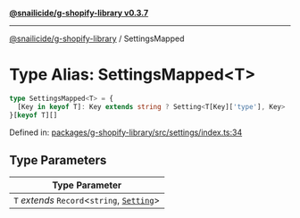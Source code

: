 [**@snailicide/g-shopify-library v0.3.7**](../README.md)

---

[@snailicide/g-shopify-library](../README.md) / SettingsMapped

# Type Alias: SettingsMapped\<T>

```ts
type SettingsMapped<T> = {
  [Key in keyof T]: Key extends string ? Setting<T[Key]['type'], Key> : never
}[keyof T][]
```

Defined in:
[packages/g-shopify-library/src/settings/index.ts:34](https://github.com/gbtunney/snailicide-monorepo/blob/master/packages/g-shopify-library/src/settings/index.ts#L34)

## Type Parameters

| Type Parameter                                            |
| --------------------------------------------------------- |
| `T` _extends_ `Record`<`string`, [`Setting`](Setting.md)> |
